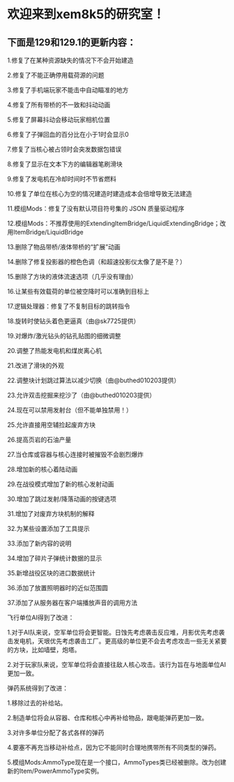 # 欢迎来到xem8k5的研究室！  
## 下面是129和129.1的更新内容：
 1.修复了在某种资源缺失的情况下不会开始建造

2.修复了不能正确停用载荷源的问题

3.修复了手机端玩家不能击中自动瞄准的地方

4.修复了所有带桥的不一致和抖动动画

5.修复了屏幕抖动会移动玩家相机位置

6.修复了子弹回血的百分比在小于1时会显示0

7.修复了当核心被占领时会突发数据包错误

8.修复了显示在文本下方的编辑器笔刷滑块

9.修复了发电机在冷却时间时不节省燃料

10.修复了单位在核心为空的情况建造时建造成本会倍增导致无法建造

11.模组Mods：修复了没有默认项目符号集的 JSON 质量驱动程序

12.模组Mods：不推荐使用的ExtendingItemBridge/LiquidExtendingBridge；改用ItemBridge/LiquidBridge

13.删除了物品带桥/液体带桥的“扩展”动画

14.删除了修复投影器的橙色色调（和超速投影仪太像了是不是？）

15.删除了方块的液体流速选项（几乎没有理由）

16.让某些有效载荷的单位被空降时可以准确到目标上

17.逻辑处理器：修复了不复制目标的跳转指令

18.旋转时使钻头着色更逼真（由@sk7725提供）

19.对爆炸/激光钻头的钻孔贴图的细微调整

20.调整了热能发电机和煤炭离心机

21.改进了滑块的外观

22.调整块计划跳过算法以减少切换（由@buthed010203提供）

23.允许双击挖掘来挖沙了（由@buthed010203提供）

24.现在可以禁用发射台（但不能单独禁用！）

25.允许直接用空辅捡起废弃方块

26.提高页岩的石油产量

27.当仓库或容器与核心连接时被摧毁不会剧烈爆炸

28.增加新的核心着陆动画

29.在战役模式增加了新的核心发射动画

30.增加了跳过发射/降落动画的按键选项

31.增加了对废弃方块机制的解释

32.为某些设置添加了工具提示

33.添加了新内容的说明

34.增加了碎片子弹统计数据的显示

35.新增战役区块的进口数据统计

36.添加了放置照明器时的近似范围圆

37.添加了从服务器在客户端播放声音的调用方法


飞行单位AI得到了改进：

  1.对于AI队来说，空军单位将会更智能。日蚀先考虑袭击反应堆，月影优先考虑袭击发电机，天垠优先考虑袭击工厂。更高级的单位更不会去考虑攻击一些无关紧要的方块，比如墙壁，炮塔。

  2.对于玩家队来说，空军单位将会直接往敌人核心攻击。该行为旨在与地面单位AI更加一致。


弹药系统得到了改进：

  1.移除过去的补给站。

  2.制造单位将会从容器、仓库和核心中再补给物品，跟电能弹药更加一致。

  3.对许多单位分配了各式各样的弹药

  4.要塞不再充当移动补给点，因为它不能同时合理地携带所有不同类型的弹药。

  5.模组Mods:AmmoType现在是一个接口，AmmoTypes类已经被删除。改为创建新的Item/PowerAmmoType实例。 
